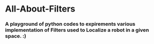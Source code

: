 # All-About-Filters
### A playground of python codes to expirements various implementation of Filters used to Localize a robot in a given space. :)
